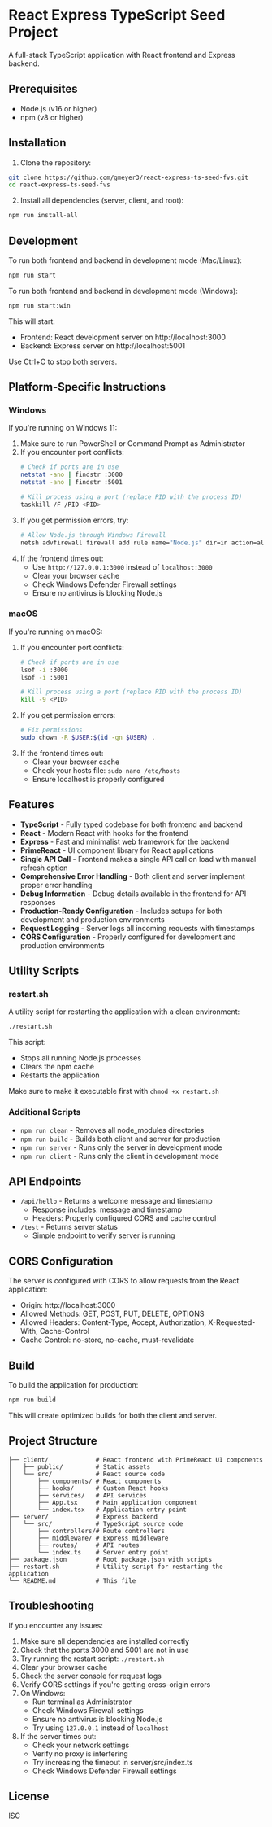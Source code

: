 # React Express TypeScript Seed Project

A full-stack TypeScript application with React frontend and Express backend.

## Prerequisites

- Node.js (v16 or higher)
- npm (v8 or higher)

## Installation

1. Clone the repository:
```bash
git clone https://github.com/gmeyer3/react-express-ts-seed-fvs.git
cd react-express-ts-seed-fvs
```

2. Install all dependencies (server, client, and root):
```bash
npm run install-all
```

## Development

To run both frontend and backend in development mode (Mac/Linux):
```bash
npm run start
```
To run both frontend and backend in development mode (Windows):
```bash
npm run start:win
```

This will start:
- Frontend: React development server on http://localhost:3000
- Backend: Express server on http://localhost:5001

Use Ctrl+C to stop both servers.

## Platform-Specific Instructions

### Windows

If you're running on Windows 11:

1. Make sure to run PowerShell or Command Prompt as Administrator
2. If you encounter port conflicts:
   ```bash
   # Check if ports are in use
   netstat -ano | findstr :3000
   netstat -ano | findstr :5001
   
   # Kill process using a port (replace PID with the process ID)
   taskkill /F /PID <PID>
   ```
3. If you get permission errors, try:
   ```bash
   # Allow Node.js through Windows Firewall
   netsh advfirewall firewall add rule name="Node.js" dir=in action=allow program="C:\Program Files\nodejs\node.exe" enable=yes
   ```
4. If the frontend times out:
   - Use `http://127.0.0.1:3000` instead of `localhost:3000`
   - Clear your browser cache
   - Check Windows Defender Firewall settings
   - Ensure no antivirus is blocking Node.js

### macOS

If you're running on macOS:

1. If you encounter port conflicts:
   ```bash
   # Check if ports are in use
   lsof -i :3000
   lsof -i :5001
   
   # Kill process using a port (replace PID with the process ID)
   kill -9 <PID>
   ```
2. If you get permission errors:
   ```bash
   # Fix permissions
   sudo chown -R $USER:$(id -gn $USER) .
   ```
3. If the frontend times out:
   - Clear your browser cache
   - Check your hosts file: `sudo nano /etc/hosts`
   - Ensure localhost is properly configured

## Features

- **TypeScript** - Fully typed codebase for both frontend and backend
- **React** - Modern React with hooks for the frontend
- **Express** - Fast and minimalist web framework for the backend
- **PrimeReact** - UI component library for React applications
- **Single API Call** - Frontend makes a single API call on load with manual refresh option
- **Comprehensive Error Handling** - Both client and server implement proper error handling
- **Debug Information** - Debug details available in the frontend for API responses
- **Production-Ready Configuration** - Includes setups for both development and production environments
- **Request Logging** - Server logs all incoming requests with timestamps
- **CORS Configuration** - Properly configured for development and production environments

## Utility Scripts

### restart.sh

A utility script for restarting the application with a clean environment:
```bash
./restart.sh
```

This script:
- Stops all running Node.js processes
- Clears the npm cache
- Restarts the application

Make sure to make it executable first with `chmod +x restart.sh`

### Additional Scripts

- `npm run clean` - Removes all node_modules directories
- `npm run build` - Builds both client and server for production
- `npm run server` - Runs only the server in development mode
- `npm run client` - Runs only the client in development mode

## API Endpoints

- `/api/hello` - Returns a welcome message and timestamp
  - Response includes: message and timestamp
  - Headers: Properly configured CORS and cache control
- `/test` - Returns server status
  - Simple endpoint to verify server is running

## CORS Configuration

The server is configured with CORS to allow requests from the React application:
- Origin: http://localhost:3000
- Allowed Methods: GET, POST, PUT, DELETE, OPTIONS
- Allowed Headers: Content-Type, Accept, Authorization, X-Requested-With, Cache-Control
- Cache Control: no-store, no-cache, must-revalidate

## Build

To build the application for production:

```bash
npm run build
```

This will create optimized builds for both the client and server.

## Project Structure

```
├── client/             # React frontend with PrimeReact UI components
│   ├── public/         # Static assets
│   └── src/            # React source code
│       ├── components/ # React components
│       ├── hooks/      # Custom React hooks
│       ├── services/   # API services
│       ├── App.tsx     # Main application component
│       └── index.tsx   # Application entry point
├── server/             # Express backend
│   └── src/            # TypeScript source code
│       ├── controllers/# Route controllers
│       ├── middleware/ # Express middleware
│       ├── routes/     # API routes
│       └── index.ts    # Server entry point
├── package.json        # Root package.json with scripts
├── restart.sh          # Utility script for restarting the application
└── README.md           # This file
```

## Troubleshooting

If you encounter any issues:

1. Make sure all dependencies are installed correctly
2. Check that the ports 3000 and 5001 are not in use
3. Try running the restart script: `./restart.sh`
4. Clear your browser cache
5. Check the server console for request logs
6. Verify CORS settings if you're getting cross-origin errors
7. On Windows:
   - Run terminal as Administrator
   - Check Windows Firewall settings
   - Ensure no antivirus is blocking Node.js
   - Try using `127.0.0.1` instead of `localhost`
8. If the server times out:
   - Check your network settings
   - Verify no proxy is interfering
   - Try increasing the timeout in server/src/index.ts
   - Check Windows Defender Firewall settings

## License

ISC